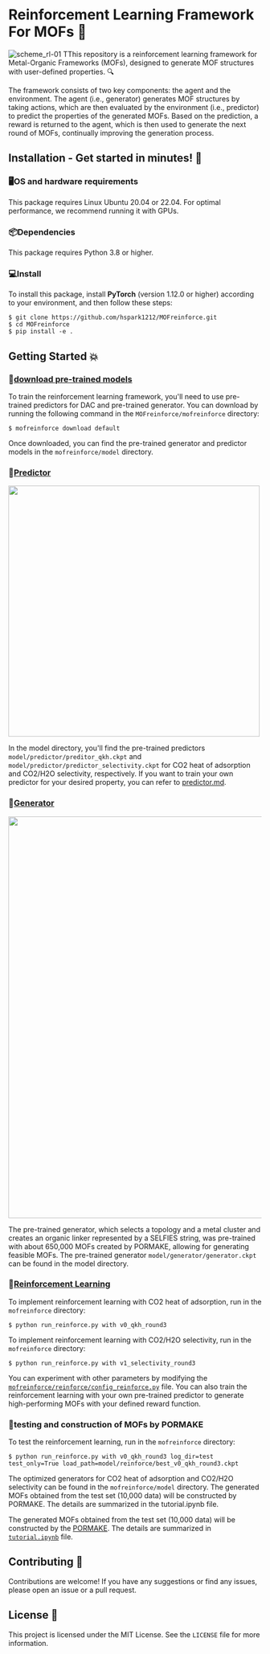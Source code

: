 # Reinforcement Learning Framework For MOFs 🚀
![scheme_rl-01](https://user-images.githubusercontent.com/64190846/218362539-740997c9-d198-4e0a-89e0-3277c5b45a51.jpg)
TThis repository is a reinforcement learning framework for Metal-Organic Frameworks (MOFs), designed to generate MOF structures with user-defined properties. 🔍

The framework consists of two key components: the agent and the environment. The agent (i.e., generator) generates MOF structures by taking actions, which are then evaluated by the environment (i.e., predictor) to predict the properties of the generated MOFs. Based on the prediction, a reward is returned to the agent, which is then used to generate the next round of MOFs, continually improving the generation process. 

## Installation - Get started in minutes! 🌟

### 🖥️OS and hardware requirements 
This package requires Linux Ubuntu 20.04 or 22.04. For optimal performance, we recommend running it with GPUs.

### 📦Dependencies 
This package requires Python 3.8 or higher.

### 💻Install 
To install this package, install **PyTorch** (version 1.12.0 or higher) according to your environment, and then follow these steps:

```
$ git clone https://github.com/hspark1212/MOFreinforce.git
$ cd MOFreinforce
$ pip install -e .
```

## Getting Started 💥

### 📁[download pre-trained models](https://figshare.com/ndownloader/files/39472138)

To train the reinforcement learning framework, you'll need to use pre-trained predictors for DAC and pre-trained generator. You can download by running the following command in the `MOFreinforce/mofreinforce` directory:

```angular2html
$ mofreinforce download default
```
Once downloaded, you can find the pre-trained generator and predictor models in the `mofreinforce/model` directory. 

### 🔮[Predictor](https://github.com/hspark1212/MOFreinforce/blob/master/mofreinforce/predictor)
<p align="left">
  <img src="https://user-images.githubusercontent.com/64190846/218362135-275e50d4-5a1b-4c5d-b8f3-3434193a3de9.jpg" width="500")
</p>

In the model directory, you'll find the pre-trained predictors `model/predictor/preditor_qkh.ckpt` and `model/predictor/predictor_selectivity.ckpt` for CO2 heat of adsorption and CO2/H2O selectivity, respectively. If you want to train your own predictor for your desired property, you can refer to [predictor.md](https://github.com/hspark1212/MOFreinforce/blob/master/predictor.md).

### 🧬[Generator](https://github.com/hspark1212/MOFreinforce/blob/master/mofreinforce/generator)
<p align="left">
  <img src="https://user-images.githubusercontent.com/64190846/218362193-5540b285-d622-4698-8be9-f2bd789da264.jpg" width="800")
</p>

The pre-trained generator, which selects a topology and a metal cluster and creates an organic linker represented by a SELFIES string, was pre-trained with about 650,000 MOFs created by PORMAKE, allowing for generating feasible MOFs. The pre-trained generator `model/generator/generator.ckpt` can be found in the model directory.

### 🤖[Reinforcement Learning](https://github.com/hspark1212/MOFreinforce/blob/master/mofreinforce/reinforce)
To implement reinforcement learning with CO2 heat of adsorption, run in the `mofreinforce` directory:
```angular2html
$ python run_reinforce.py with v0_qkh_round3
```

To implement reinforcement learning with CO2/H2O selectivity, run in the `mofreinforce` directory:
```angular2html
$ python run_reinforce.py with v1_selectivity_round3
```

You can experiment with other parameters by modifying the [`mofreinforce/reinforce/config_reinforce.py`](https://github.com/hspark1212/MOFreinforce/blob/master/mofreinforce/reinforce/config_reinforce.py) file. You can also train the reinforcement learning with your own pre-trained predictor to generate high-performing MOFs with your defined reward function.

### 🧪testing and construction of MOFs by PORMAKE 
To test the reinforcement learning, run in the `mofreinforce` directory: 
```angular2html
$ python run_reinforce.py with v0_qkh_round3 log_dir=test test_only=True load_path=model/reinforce/best_v0_qkh_round3.ckpt
```
The optimized generators for CO2 heat of adsorption and CO2/H2O selectivity can be found in the `mofreinforce/model` directory. The generated MOFs obtained from the test set (10,000 data) will be constructed by PORMAKE. The details are summarized in the tutorial.ipynb file.

The generated MOFs obtained from the test set (10,000 data) will be constructed by the [PORMAKE](https://github.com/Sangwon91/PORMAKE).
The details are summarized in [`tutorial.ipynb`](https://github.com/hspark1212/MOFreinforce/blob/master/mofreinforce/tutorial.ipynb) file.

## Contributing 🙌

Contributions are welcome! If you have any suggestions or find any issues, please open an issue or a pull request.

## License 📄

This project is licensed under the MIT License. See the `LICENSE` file for more information.